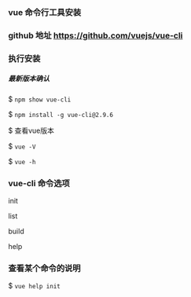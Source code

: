 
### vue 命令行工具安装

### github 地址 https://github.com/vuejs/vue-cli

### 执行安装
##### 最新版本确认
$  `npm show vue-cli`

$  `npm install -g vue-cli@2.9.6`

$  查看vue版本

$  `vue -V`

$  `vue -h`

### vue-cli 命令选项

init

list

build

help

### 查看某个命令的说明

$ `vue help init`
